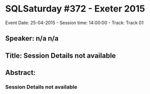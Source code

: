 # SQLSaturday #372 - Exeter 2015
Event Date: 25-04-2015 - Session time: 14:00:00 - Track: Track 01
## Speaker: n/a n/a
## Title: Session Details not available
## Abstract:
### Session Details not available
